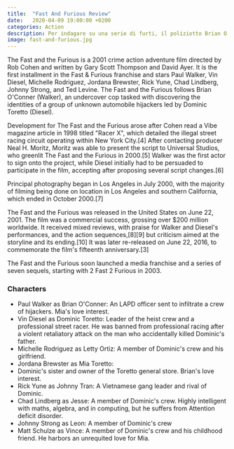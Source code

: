 ```yaml
---
title:  "Fast And Furious Review"
date:   2020-04-09 19:00:00 +0200
categories: Action
description: Per indagare su una serie di furti, il poliziotto Brian O'Connor diventa un infiltrato sotto copertura nel mondo delle corse clandestine di Los Angeles.
image: fast-and-furious.jpg
---
```


The Fast and the Furious is a 2001 crime action adventure film directed by Rob Cohen and written by Gary Scott Thompson and David Ayer. It is the first installment in the Fast & Furious franchise and stars Paul Walker, Vin Diesel, Michelle Rodriguez, Jordana Brewster, Rick Yune, Chad Lindberg, Johnny Strong, and Ted Levine. The Fast and the Furious follows Brian O'Conner (Walker), an undercover cop tasked with discovering the identities of a group of unknown automobile hijackers led by Dominic Toretto (Diesel).

Development for The Fast and the Furious arose after Cohen read a Vibe magazine article in 1998 titled "Racer X", which detailed the illegal street racing circuit operating within New York City.[4] After contacting producer Neal H. Moritz, Moritz was able to present the script to Universal Studios, who greenlit The Fast and the Furious in 2000.[5] Walker was the first actor to sign onto the project, while Diesel initially had to be persuaded to participate in the film, accepting after proposing several script changes.[6]

Principal photography began in Los Angeles in July 2000, with the majority of filming being done on location in Los Angeles and southern California, which ended in October 2000.[7]

The Fast and the Furious was released in the United States on June 22, 2001. The film was a commercial success, grossing over $200 million worldwide. It received mixed reviews, with praise for Walker and Diesel's performances, and the action sequences,[8][9] but criticism aimed at the storyline and its ending.[10] It was later re-released on June 22, 2016, to commemorate the film's fifteenth anniversary.[3]

The Fast and the Furious soon launched a media franchise and a series of seven sequels, starting with 2 Fast 2 Furious in 2003.

### Characters

- Paul Walker as Brian O'Conner: An LAPD officer sent to infiltrate a crew of hijackers. Mia's love interest.
- Vin Diesel as Dominic Toretto: Leader of the heist crew and a professional street racer. He was banned from professional racing after a violent retaliatory attack on the man who accidentally killed Dominic's father.
- Michelle Rodriguez as Letty Ortiz:
A member of Dominic's crew and his girlfriend.
- Jordana Brewster as Mia Toretto:
- Dominic's sister and owner of the Toretto general store. Brian's love interest.
- Rick Yune as Johnny Tran:
A Vietnamese gang leader and rival of Dominic.
- Chad Lindberg as Jesse: A member of Dominic's crew. Highly intelligent with maths, algebra, and in computing, but he suffers from Attention deficit disorder.
- Johnny Strong as Leon: A member of Dominic's crew
- Matt Schulze as Vince: A member of Dominic's crew and his childhood friend. He harbors an unrequited love for Mia.
